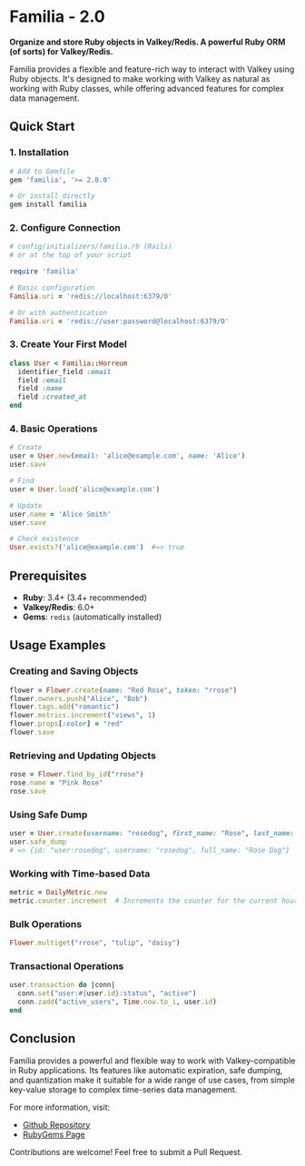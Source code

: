 # Familia - 2.0

**Organize and store Ruby objects in Valkey/Redis. A powerful Ruby ORM (of sorts) for Valkey/Redis.**

Familia provides a flexible and feature-rich way to interact with Valkey using Ruby objects. It's designed to make working with Valkey as natural as working with Ruby classes, while offering advanced features for complex data management.

## Quick Start

### 1. Installation

```bash
# Add to Gemfile
gem 'familia', '>= 2.0.0'

# Or install directly
gem install familia
```

### 2. Configure Connection

```ruby
# config/initializers/familia.rb (Rails)
# or at the top of your script

require 'familia'

# Basic configuration
Familia.uri = 'redis://localhost:6379/0'

# Or with authentication
Familia.uri = 'redis://user:password@localhost:6379/0'
```

### 3. Create Your First Model

```ruby
class User < Familia::Horreum
  identifier_field :email
  field :email
  field :name
  field :created_at
end
```

### 4. Basic Operations

```ruby
# Create
user = User.new(email: 'alice@example.com', name: 'Alice')
user.save

# Find
user = User.load('alice@example.com')

# Update
user.name = 'Alice Smith'
user.save

# Check existence
User.exists?('alice@example.com')  #=> true
```

## Prerequisites

- **Ruby**: 3.4+ (3.4+ recommended)
- **Valkey/Redis**: 6.0+
- **Gems**: `redis` (automatically installed)


## Usage Examples

### Creating and Saving Objects

```ruby
flower = Flower.create(name: "Red Rose", token: "rrose")
flower.owners.push("Alice", "Bob")
flower.tags.add("romantic")
flower.metrics.increment("views", 1)
flower.props[:color] = "red"
flower.save
```

### Retrieving and Updating Objects

```ruby
rose = Flower.find_by_id("rrose")
rose.name = "Pink Rose"
rose.save
```

### Using Safe Dump

```ruby
user = User.create(username: "rosedog", first_name: "Rose", last_name: "Dog")
user.safe_dump
# => {id: "user:rosedog", username: "rosedog", full_name: "Rose Dog"}
```

### Working with Time-based Data

```ruby
metric = DailyMetric.new
metric.counter.increment  # Increments the counter for the current hour
```

### Bulk Operations

```ruby
Flower.multiget("rrose", "tulip", "daisy")
```

### Transactional Operations

```ruby
user.transaction do |conn|
  conn.set("user:#{user.id}:status", "active")
  conn.zadd("active_users", Time.now.to_i, user.id)
end
```

## Conclusion

Familia provides a powerful and flexible way to work with Valkey-compatible in Ruby applications. Its features like automatic expiration, safe dumping, and quantization make it suitable for a wide range of use cases, from simple key-value storage to complex time-series data management.

For more information, visit:
- [Github Repository](https://github.com/delano/familia)
- [RubyGems Page](https://rubygems.org/gems/familia)

Contributions are welcome! Feel free to submit a Pull Request.

